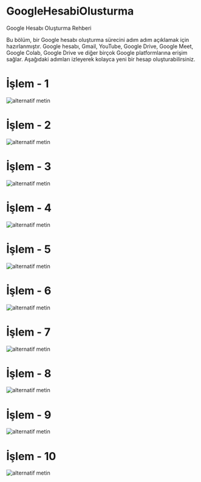 # GoogleHesabiOlusturma

Google Hesabı Oluşturma Rehberi

Bu bölüm, bir Google hesabı oluşturma sürecini adım adım açıklamak için hazırlanmıştır. Google hesabı, Gmail, YouTube, Google Drive, Google Meet, Google Colab, Google Drive ve diğer birçok Google platformlarına erişim sağlar. Aşağıdaki adımları izleyerek kolayca yeni bir hesap oluşturabilirsiniz.

# İşlem - 1

![alternatif metin](https://github.com/acetinkaya/GoogleHesabiOlusturma/blob/main/Google-0.png)

# İşlem - 2

![alternatif metin](https://github.com/acetinkaya/GoogleHesabiOlusturma/blob/main/Google-1.png)

# İşlem - 3

![alternatif metin](https://github.com/acetinkaya/GoogleHesabiOlusturma/blob/main/Google-2.png)

# İşlem - 4

![alternatif metin](https://github.com/acetinkaya/GoogleHesabiOlusturma/blob/main/Google-3.png)

# İşlem - 5

![alternatif metin](https://github.com/acetinkaya/GoogleHesabiOlusturma/blob/main/Google-4.png)

# İşlem - 6

![alternatif metin](https://github.com/acetinkaya/GoogleHesabiOlusturma/blob/main/Google-5.png)

# İşlem - 7

![alternatif metin](https://github.com/acetinkaya/GoogleHesabiOlusturma/blob/main/Google-6.png)

# İşlem - 8

![alternatif metin](https://github.com/acetinkaya/GoogleHesabiOlusturma/blob/main/Google-7.png)

# İşlem - 9

![alternatif metin](https://github.com/acetinkaya/GoogleHesabiOlusturma/blob/main/Google-8.png)

# İşlem - 10

![alternatif metin](https://github.com/acetinkaya/GoogleHesabiOlusturma/blob/main/Google-9.png)

